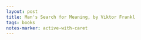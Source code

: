 ```yaml
---
layout: post
title: Man's Search for Meaning, by Viktor Frankl
tags: books
notes-marker: active-with-caret
---
```

